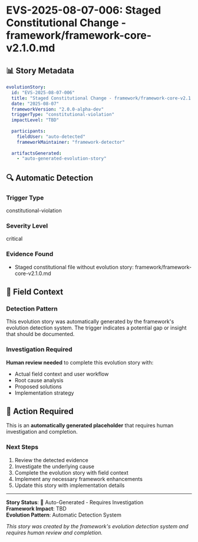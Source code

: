 <!--
@aegisFrameworkVersion: 2.3.0-alpha-dev
@intent: Auto-generated evolution story for detected trigger
@context: Framework automatic detection of evolution documentation needs
-->

# EVS-2025-08-07-006: Staged Constitutional Change - framework/framework-core-v2.1.0.md

## 📊 Story Metadata
```yaml
evolutionStory:
  id: "EVS-2025-08-07-006"
  title: "Staged Constitutional Change - framework/framework-core-v2.1.0.md"
  date: "2025-08-07"
  frameworkVersion: "2.0.0-alpha-dev"
  triggerType: "constitutional-violation"
  impactLevel: "TBD"
  
  participants:
    fieldUser: "auto-detected"
    frameworkMaintainer: "framework-detector"
    
  artifactsGenerated:
    - "auto-generated-evolution-story"
```

## 🔍 Automatic Detection

### **Trigger Type**
constitutional-violation

### **Severity Level**
critical

### **Evidence Found**
- Staged constitutional file without evolution story: framework/framework-core-v2.1.0.md

## 🌱 Field Context

### **Detection Pattern**
This evolution story was automatically generated by the framework's evolution detection system. The trigger indicates a potential gap or insight that should be documented.

### **Investigation Required**
**Human review needed** to complete this evolution story with:
- Actual field context and user workflow
- Root cause analysis
- Proposed solutions
- Implementation strategy

## 🚧 Action Required

This is an **automatically generated placeholder** that requires human investigation and completion.

### **Next Steps**
1. Review the detected evidence
2. Investigate the underlying cause
3. Complete the evolution story with field context
4. Implement any necessary framework enhancements
5. Update this story with implementation details

---

**Story Status**: 🚧 Auto-Generated - Requires Investigation  
**Framework Impact**: TBD  
**Evolution Pattern**: Automatic Detection System

*This story was created by the framework's evolution detection system and requires human review and completion.*
